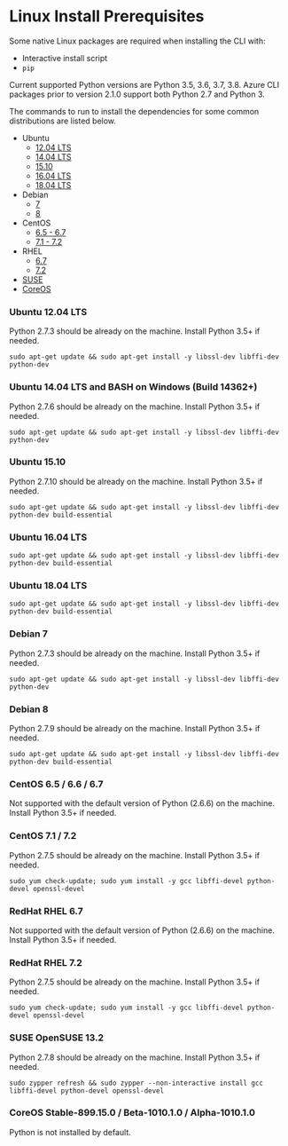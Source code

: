 Linux Install Prerequisites
===========================

Some native Linux packages are required when installing the CLI with:
- Interactive install script
- ``pip``

Current supported Python versions are Python 3.5, 3.6, 3.7, 3.8. Azure CLI packages prior to version 2.1.0 support both Python 2.7 and Python 3.

The commands to run to install the dependencies for some common distributions are listed below.

* Ubuntu
  * [12.04 LTS](#ubuntu-1204-lts)
  * [14.04 LTS](#ubuntu-1404-lts-and-bash-on-windows-build-14362)
  * [15.10](#ubuntu-1510)
  * [16.04 LTS](#ubuntu-1604-lts)
  * [18.04 LTS](#ubuntu-1804-lts)
* Debian
  * [7](#debian-7)
  * [8](#debian-8)
* CentOS
  * [6.5 - 6.7](#centos-65--66--67)
  * [7.1 - 7.2](#centos-71--72)
* RHEL
  * [6.7](#redhat-rhel-67)
  * [7.2](#redhat-rhel-72)
* [SUSE](#suse-opensuse-132)
* [CoreOS](#coreos-stable-899150--beta-101010--alpha-101010)

### Ubuntu 12.04 LTS
Python 2.7.3 should be already on the machine. Install Python 3.5+ if needed.
```
sudo apt-get update && sudo apt-get install -y libssl-dev libffi-dev python-dev
```

### Ubuntu 14.04 LTS and BASH on Windows (Build 14362+)
Python 2.7.6 should be already on the machine. Install Python 3.5+ if needed.
```
sudo apt-get update && sudo apt-get install -y libssl-dev libffi-dev python-dev
```

### Ubuntu 15.10
Python 2.7.10 should be already on the machine. Install Python 3.5+ if needed.
```
sudo apt-get update && sudo apt-get install -y libssl-dev libffi-dev python-dev build-essential
```

### Ubuntu 16.04 LTS
```
sudo apt-get update && sudo apt-get install -y libssl-dev libffi-dev python-dev build-essential
```

### Ubuntu 18.04 LTS
```
sudo apt-get update && sudo apt-get install -y libssl-dev libffi-dev python-dev build-essential
```

### Debian 7
Python 2.7.3 should be already on the machine. Install Python 3.5+ if needed.
```
sudo apt-get update && sudo apt-get install -y libssl-dev libffi-dev python-dev
```

### Debian 8
Python 2.7.9 should be already on the machine. Install Python 3.5+ if needed.
```
sudo apt-get update && sudo apt-get install -y libssl-dev libffi-dev python-dev build-essential
```

### CentOS 6.5 / 6.6 / 6.7

Not supported with the default version of Python (2.6.6) on the machine. Install Python 3.5+ if needed.

### CentOS 7.1 / 7.2
Python 2.7.5 should be already on the machine. Install Python 3.5+ if needed.
```
sudo yum check-update; sudo yum install -y gcc libffi-devel python-devel openssl-devel
```

### RedHat RHEL 6.7

Not supported with the default version of Python (2.6.6) on the machine. Install Python 3.5+ if needed.

### RedHat RHEL 7.2
Python 2.7.5 should be already on the machine. Install Python 3.5+ if needed.
```
sudo yum check-update; sudo yum install -y gcc libffi-devel python-devel openssl-devel
```

### SUSE OpenSUSE 13.2
Python 2.7.8 should be already on the machine. Install Python 3.5+ if needed.
```
sudo zypper refresh && sudo zypper --non-interactive install gcc libffi-devel python-devel openssl-devel
```

### CoreOS Stable-899.15.0 / Beta-1010.1.0 / Alpha-1010.1.0

Python is not installed by default.
